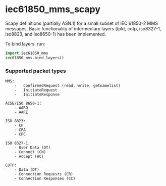 # iec61850_mms_scapy

Scapy definitions (partially ASN.1) for a small subset of IEC 61850-2 MMS messages.
Basic functionality of intermediary layers (tpkt, cotp, iso8327-1, iso8823, and iso8650-1) has been implemented.

To bind layers, run:

```python
import iec61850_mms
iec61850_mms.bind_layers()
```

### Supported packet types
```plain
MMS:
    -   ConfirmedRequest (read, write, getnamelist)
    -   InitiateRequest
    -   InitiateResponse

ACSE/ISO 8650-1:
    - AARQ
    - AARE

ISO 8823:
    - CP
    - CPA
    - CPC

ISO 8327-1:
    - User Data (DT)
    - Connect (CN)
    - Accept (AC)

COTP:
    - Data (DT)
    - Connection Requests (CR)
    - Connection Responses (CC)
```